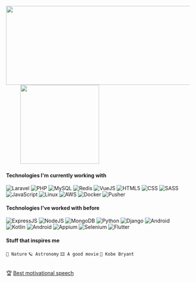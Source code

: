 
<p float="left">
<img height="216px" width="550px" src="https://user-images.githubusercontent.com/36684168/199372936-8c2c9fd8-3ecc-4a70-8a98-449c2a485892.png" />
&nbsp; &nbsp; &nbsp; &nbsp; &nbsp;
<img height="216px" width="216px" src="https://media.giphy.com/media/rJH66JzvgZy4PFN117/giphy.gif" />
</p>
  
#### Technologies I'm currently working with
![Laravel](https://img.shields.io/badge/-Laravel-000000?style=flat&logo=laravel)
![PHP](https://img.shields.io/badge/-PHP-000000?style=flat&logo=php)
![MySQL](https://img.shields.io/badge/-MySQL-000000?style=flat&logo=MySQL)
![Redis](https://img.shields.io/badge/-Redis-000000?style=flat&logo=Redis)
![VueJS](https://img.shields.io/badge/-Vue.JS-000000?style=flat&logo=vue.js)
![HTML5](https://img.shields.io/badge/-HTML5-000000?style=flat&logo=HTML5)
![CSS](https://img.shields.io/badge/-CSS3-000000?style=flat&logo=css3)
![SASS](https://img.shields.io/badge/-SASS-000000?style=flat&logo=sass)
![JavaScript](https://img.shields.io/badge/-JavaScript-000000?style=flat&logo=javascript)
![Linux](https://img.shields.io/badge/-Linux-000000?style=flat&logo=linux)
![AWS](https://img.shields.io/badge/-AWS-000000?style=flat&logo=amazon)
![Docker](https://img.shields.io/badge/-Docker-000000?style=flat&logo=docker)
![Pusher](https://img.shields.io/badge/-Pusher-000000?style=flat&logo=pusher)


#### Technologies I've worked with before
![ExpressJS](https://img.shields.io/badge/-ExpressJS-000000?style=flat&logo=express)
![NodeJS](https://img.shields.io/badge/-Node.JS-000000?style=flat&logo=node.js)
![MongoDB](https://img.shields.io/badge/-MongoDB-000000?style=flat&logo=mongodb)
![Python](https://img.shields.io/badge/-Python-000000?style=flat&logo=python)
![Django](https://img.shields.io/badge/-Django-000000?style=flat&logo=django)
![Android](https://img.shields.io/badge/-Native_Android-000000?style=flat&logo=android)
![Kotlin](https://img.shields.io/badge/-Kotlin-000000?style=flat&logo=kotlin)
![Android](https://img.shields.io/badge/-Java-000000?style=flat&logo=coffee)
![Appium](https://img.shields.io/badge/-Appium-000000?style=flat&logo=android)
![Selenium](https://img.shields.io/badge/-Selenium-000000?style=flat&logo=selenium)
![Flutter](https://img.shields.io/badge/-Flutter-000000?style=flat&logo=Flutter)


#### Stuff that inspires me
`🌴 Nature`
`🪐 Astronomy`
`🎞️ A good movie`
`🏀 Kobe Bryant`
<br /> <br />

🏆 [Best motivational speech](https://www.youtube.com/watch?v=dQw4w9WgXcQ)
